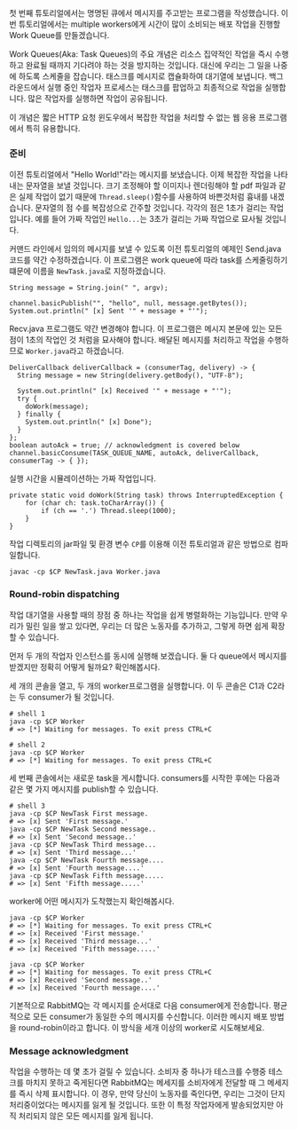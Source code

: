 첫 번째 튜토리얼에서는 명명된 큐에서 메시지를 주고받는 프로그램을 작성했습니다. 이번 튜토리얼에서는 multiple workers에게 시간이 많이 소비되는 배포 작업을 진행할 Work Queue를 만들겠습니다.

Work Queues(Aka: Task Queues)의 주요 개념은 리소스 집약적인 작업을 즉시 수행하고 완료될 때까지 기다려야 하는 것을 방지하는 것입니다. 대신에 우리는 그 일을 나중에 하도록 스케줄을 잡습니다. 태스크를 메시지로 캡슐화하여 대기열에 보냅니다. 백그라운드에서 실행 중인 작업자 프로세스는 태스크를 팝업하고 최종적으로 작업을 실행합니다. 많은 작업자를 실행하면 작업이 공유됩니다.

이 개념은 짧은 HTTP 요청 윈도우에서 복잡한 작업을 처리할 수 없는 웹 응용 프로그램에서 특히 유용합니다.

### 준비

이전 튜토리얼에서 "Hello World!"라는 메시지를 보냈습니다. 이제 복잡한 작업을 나타내는 문자열을 보낼 것입니다. 크기 조정해야 할 이미지나 렌더링해야 할 pdf 파일과 같은 실제 작업이 없기 때문에 `Thread.sleep()`함수를 사용하여 바쁜것처럼 흉내를 내겠습니다. 문자열의 점 수를 복잡성으로 간주할 것입니다. 각각의 점은 1초가 걸리는 작업입니다. 예를 들어 가짜 작업인 `Hello...`는 3초가 걸리는 가짜 작업으로 묘사될 것입니다.

커맨드 라인에서 임의의 메시지를 보낼 수 있도록 이전 튜토리얼의 예제인 Send.java 코드를 약간 수정하겠습니다. 이 프로그램은 work queue에 따라 task를 스케줄링하기 떄문에 이름을 `NewTask.java`로 지정하겠습니다.

```
String message = String.join(" ", argv);

channel.basicPublish("", "hello", null, message.getBytes());
System.out.println(" [x] Sent '" + message + "'");
```

Recv.java 프로그램도 약간 변경해야 합니다. 이 프로그램은 메시지 본문에 있는 모든 점이 1초의 작업인 것 처럼을 묘사해야 합니다. 배달된 메시지를 처리하고 작업을 수행하므로 `Worker.java`라고 하겠습니다.

```
DeliverCallback deliverCallback = (consumerTag, delivery) -> {
  String message = new String(delivery.getBody(), "UTF-8");

  System.out.println(" [x] Received '" + message + "'");
  try {
    doWork(message);
  } finally {
    System.out.println(" [x] Done");
  }
};
boolean autoAck = true; // acknowledgment is covered below
channel.basicConsume(TASK_QUEUE_NAME, autoAck, deliverCallback, consumerTag -> { });
```

실행 시간을 시뮬레이션하는 가짜 작업입니다.

```
private static void doWork(String task) throws InterruptedException {
    for (char ch: task.toCharArray()) {
        if (ch == '.') Thread.sleep(1000);
    }
}
```

작업 디렉토리의 jar파일 및 환경 변수 `CP`를 이용해 이전 튜토리얼과 같은 방법으로 컴파일합니다.

```
javac -cp $CP NewTask.java Worker.java
```

### Round-robin dispatching

작업 대기열을 사용할 때의 장점 중 하나는 작업을 쉽게 병렬화하는 기능입니다. 만약 우리가 밀린 일을 쌓고 있다면, 우리는 더 많은 노동자를 추가하고, 그렇게 하면 쉽게 확장할 수 있습니다.

먼저 두 개의 작업자 인스턴스를 동시에 실행해 보겠습니다. 둘 다 queue에서 메시지를 받겠지만 정확히 어떻게 될까요? 확인해봅시다.

세 개의 콘솔을 열고, 두 개의 worker프로그램을 실행합니다. 이 두 콘솔은 C1과 C2라는 두 consumer가 될 것입니다.

```
# shell 1
java -cp $CP Worker
# => [*] Waiting for messages. To exit press CTRL+C
```

```
# shell 2
java -cp $CP Worker
# => [*] Waiting for messages. To exit press CTRL+C
```

세 번째 콘솔에서는 새로운 task을 게시합니다. consumers를 시작한 후에는 다음과 같은 몇 가지 메시지를 publish할 수 있습니다.

```
# shell 3
java -cp $CP NewTask First message.
# => [x] Sent 'First message.'
java -cp $CP NewTask Second message..
# => [x] Sent 'Second message..'
java -cp $CP NewTask Third message...
# => [x] Sent 'Third message...'
java -cp $CP NewTask Fourth message....
# => [x] Sent 'Fourth message....'
java -cp $CP NewTask Fifth message.....
# => [x] Sent 'Fifth message.....'
```

worker에 어떤 메시지가 도착했는지 확인해봅시다.

```
java -cp $CP Worker
# => [*] Waiting for messages. To exit press CTRL+C
# => [x] Received 'First message.'
# => [x] Received 'Third message...'
# => [x] Received 'Fifth message.....'
```

```
java -cp $CP Worker
# => [*] Waiting for messages. To exit press CTRL+C
# => [x] Received 'Second message..'
# => [x] Received 'Fourth message....'
```

기본적으로 RabbitMQ는 각 메시지를 순서대로 다음 consumer에게 전송합니다. 평균적으로 모든 consumer가 동일한 수의 메시지를 수신합니다. 이러한 메시지 배포 방법을 round-robin이라고 합니다. 이 방식을 세개 이상의 worker로 시도해보세요.

### Message acknowledgment

작업을 수행하는 데 몇 초가 걸릴 수 있습니다. 소비자 중 하나가 테스크를 수행중 테스크를 마치지 못하고 죽게된다면 RabbitMQ는 메세지를 소비자에게 전달할 때 그 메세지를 즉시 삭제 표시합니다. 이 경우, 만약 당신이 노동자를 죽인다면, 우리는 그것이 단지 처리중이었다는 메시지를 잃게 될 것입니다. 또한 이 특정 작업자에게 발송되었지만 아직 처리되지 않은 모든 메시지를 잃게 됩니다.